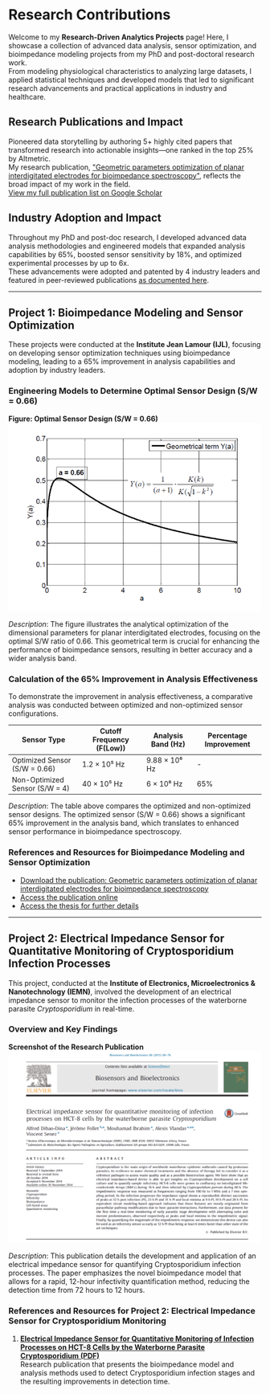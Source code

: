 # Research Contributions

Welcome to my **Research-Driven Analytics Projects** page! Here, I showcase a collection of advanced data analysis, sensor optimization, and bioimpedance modeling projects from my PhD and post-doctoral research work.  
From modeling physiological characteristics to analyzing large datasets, I applied statistical techniques and developed models that led to significant research advancements and practical applications in industry and healthcare.

## Research Publications and Impact

Pioneered data storytelling by authoring 5+ highly cited papers that transformed research into actionable insights—one ranked in the top 25% by Altmetric.  
My research publication, ["Geometric parameters optimization of planar interdigitated electrodes for bioimpedance spectroscopy"](https://dimensions.altmetric.com/details/81105616#score), reflects the broad impact of my work in the field.  
[View my full publication list on Google Scholar](https://scholar.google.com/citations?user=b7XuxZIAAAAJ&hl=en)

## Industry Adoption and Impact

Throughout my PhD and post-doc research, I developed advanced data analysis methodologies and engineered models that expanded analysis capabilities by 65%, boosted sensor sensitivity by 18%, and optimized experimental processes by up to 6x.  
These advancements were adopted and patented by 4 industry leaders and featured in peer-reviewed publications [as documented here](https://dimensions.altmetric.com/details/81105616/patents).

---

## Project 1: Bioimpedance Modeling and Sensor Optimization

These projects were conducted at the **Institute Jean Lamour (IJL)**, focusing on developing sensor optimization techniques using bioimpedance modeling, leading to a 65% improvement in analysis capabilities and adoption by industry leaders.

### Engineering Models to Determine Optimal Sensor Design (S/W = 0.66)

**Figure: Optimal Sensor Design (S/W = 0.66)**  
![Optimal Sensor Design (S/W = 0.66)](https://raw.githubusercontent.com/mouhamaadibrahim/Analytics-Research-Projects/main/Images/Optimal%20Sensor%20Design.png)

*Description*: The figure illustrates the analytical optimization of the dimensional parameters for planar interdigitated electrodes, focusing on the optimal S/W ratio of 0.66. This geometrical term is crucial for enhancing the performance of bioimpedance sensors, resulting in better accuracy and a wider analysis band.

### Calculation of the 65% Improvement in Analysis Effectiveness

To demonstrate the improvement in analysis effectiveness, a comparative analysis was conducted between optimized and non-optimized sensor configurations.

| Sensor Type              | Cutoff Frequency (F(Low)) | Analysis Band (Hz) | Percentage Improvement |
|--------------------------|---------------------------|--------------------|------------------------|
| Optimized Sensor (S/W = 0.66) | 1.2 × 10⁵ Hz         | 9.88 × 10⁶ Hz     | -                       |
| Non-Optimized Sensor (S/W = 4)| 40 × 10⁵ Hz          | 6 × 10⁶ Hz        | 65%                     |

*Description*: The table above compares the optimized and non-optimized sensor designs. The optimized sensor (S/W = 0.66) shows a significant 65% improvement in the analysis band, which translates to enhanced sensor performance in bioimpedance spectroscopy.

### References and Resources for Bioimpedance Modeling and Sensor Optimization

- [Download the publication: Geometric parameters optimization of planar interdigitated electrodes for bioimpedance spectroscopy](resources/Geometric%20parameters%20optimization%20of%20planar%20interdigitated%20electrodes%20for%20bioimpedance%20spectroscopy.pdf)
- [Access the publication online](https://doi.org/10.5617/jeb.304)
- [Access the thesis for further details](https://hal.univ-lorraine.fr/tel-01749652)

---

## Project 2: Electrical Impedance Sensor for Quantitative Monitoring of Cryptosporidium Infection Processes

This project, conducted at the **Institute of Electronics, Microelectronics & Nanotechnology (IEMN)**, involved the development of an electrical impedance sensor to monitor the infection processes of the waterborne parasite *Cryptosporidium* in real-time.

### Overview and Key Findings

**Screenshot of the Research Publication**  
![Research Publication Screenshot](https://raw.githubusercontent.com/mouhamaadibrahim/Analytics-Research-Projects/main/Images/Publication%20Screenshot.png)

*Description*: This publication details the development and application of an electrical impedance sensor for quantifying Cryptosporidium infection processes. The paper emphasizes the novel bioimpedance model that allows for a rapid, 12-hour infectivity quantification method, reducing the detection time from 72 hours to 12 hours.

### References and Resources for Project 2: Electrical Impedance Sensor for Cryptosporidium Monitoring

1. **[Electrical Impedance Sensor for Quantitative Monitoring of Infection Processes on HCT-8 Cells by the Waterborne Parasite Cryptosporidium (PDF)](resources/Electrical%20impedance%20sensor%20for%20quantitative%20monitoring%20of%20infection%20processes%20on%20HCT-8%20cells%20by%20the%20waterborne%20parasite%20Cryptosporidium.pdf)**  
   Research publication that presents the bioimpedance model and analysis methods used to detect Cryptosporidium infection stages and the resulting improvements in detection time.

